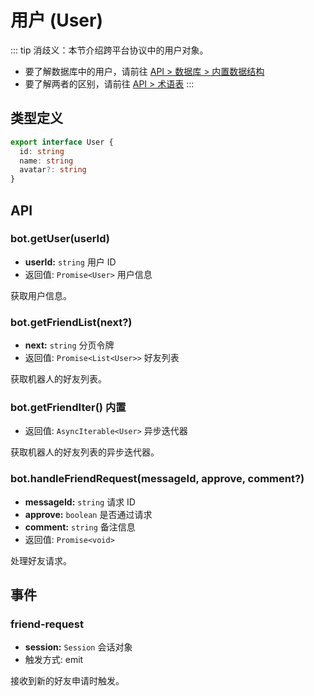 # 用户 (User)

::: tip
消歧义：本节介绍跨平台协议中的用户对象。

- 要了解数据库中的用户，请前往 [API > 数据库 > 内置数据结构](../database/built-in.md#user)
- 要了解两者的区别，请前往 [API > 术语表](../glossary.md#用户)
:::

## 类型定义

```ts
export interface User {
  id: string
  name: string
  avatar?: string
}
```

## API

### bot.getUser(userId)

- **userId:** `string` 用户 ID
- 返回值: `Promise<User>` 用户信息

获取用户信息。

### bot.getFriendList(next?)

- **next:** `string` 分页令牌
- 返回值: `Promise<List<User>>` 好友列表

获取机器人的好友列表。

### bot.getFriendIter() <badge>内置</badge>

- 返回值: `AsyncIterable<User>` 异步迭代器

获取机器人的好友列表的异步迭代器。

### bot.handleFriendRequest(messageId, approve, comment?)

- **messageId:** `string` 请求 ID
- **approve:** `boolean` 是否通过请求
- **comment:** `string` 备注信息
- 返回值: `Promise<void>`

处理好友请求。

## 事件

### friend-request

- **session:** `Session` 会话对象
- 触发方式: emit

接收到新的好友申请时触发。
